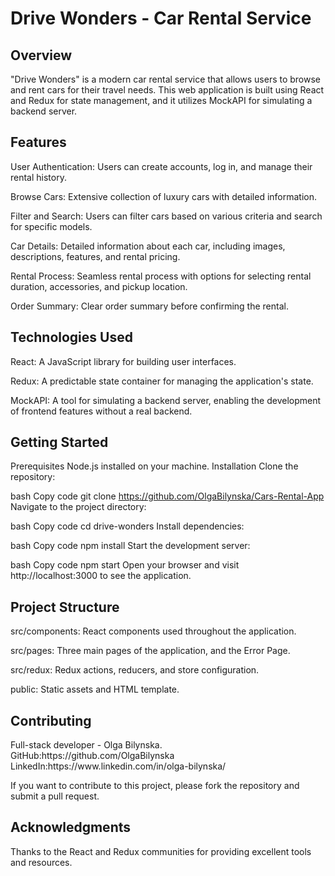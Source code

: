 <h1>Drive Wonders - Car Rental Service</h1>

<h2>Overview</h2>
"Drive Wonders" is a modern car rental service that allows users to browse and rent cars for their travel needs. This web application is built using React and Redux for state management, and it utilizes MockAPI for simulating a backend server.

<h2>Features</h2>
User Authentication: Users can create accounts, log in, and manage their rental history.

Browse Cars: Extensive collection of luxury cars with detailed information.

Filter and Search: Users can filter cars based on various criteria and search for specific models.

Car Details: Detailed information about each car, including images, descriptions, features, and rental pricing.

Rental Process: Seamless rental process with options for selecting rental duration, accessories, and pickup location.

Order Summary: Clear order summary before confirming the rental.

<h2>Technologies Used</h2>
React: A JavaScript library for building user interfaces.

Redux: A predictable state container for managing the application's state.

MockAPI: A tool for simulating a backend server, enabling the development of frontend features without a real backend.

<h2>Getting Started</h2>
Prerequisites
Node.js installed on your machine.
Installation
Clone the repository:

bash
Copy code
git clone https://github.com/OlgaBilynska/Cars-Rental-App
Navigate to the project directory:

bash
Copy code
cd drive-wonders
Install dependencies:

bash
Copy code
npm install
Start the development server:

bash
Copy code
npm start
Open your browser and visit http://localhost:3000 to see the application.

<h2>Project Structure</h2>
src/components: React components used throughout the application.

src/pages: Three main pages of the application, and the Error Page.

src/redux: Redux actions, reducers, and store configuration.

public: Static assets and HTML template.

<h2>Contributing</h2>
Full-stack developer - Olga Bilynska.
GitHub:https://github.com/OlgaBilynska
LinkedIn:https://www.linkedin.com/in/olga-bilynska/

If you want to contribute to this project, please fork the repository and submit a pull request.

<h2>Acknowledgments</h2>
Thanks to the React and Redux communities for providing excellent tools and resources.
